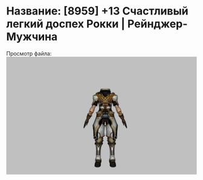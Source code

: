 # Название: [8959] +13 Счастливый легкий доспех Рокки | Рейнджер-Мужчина

Просмотр файла:
![p020032.png](p020032.png)